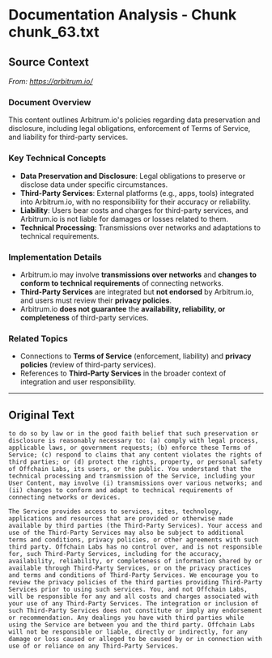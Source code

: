 # Documentation Analysis - Chunk chunk_63.txt

## Source Context
*From: https://arbitrum.io/*

### Document Overview  
This content outlines Arbitrum.io's policies regarding data preservation and disclosure, including legal obligations, enforcement of Terms of Service, and liability for third-party services.  

### Key Technical Concepts  
- **Data Preservation and Disclosure**: Legal obligations to preserve or disclose data under specific circumstances.  
- **Third-Party Services**: External platforms (e.g., apps, tools) integrated into Arbitrum.io, with no responsibility for their accuracy or reliability.  
- **Liability**: Users bear costs and charges for third-party services, and Arbitrum.io is not liable for damages or losses related to them.  
- **Technical Processing**: Transmissions over networks and adaptations to technical requirements.  

### Implementation Details  
- Arbitrum.io may involve **transmissions over networks** and **changes to conform to technical requirements** of connecting networks.  
- **Third-Party Services** are integrated but **not endorsed** by Arbitrum.io, and users must review their **privacy policies**.  
- Arbitrum.io **does not guarantee** the **availability, reliability, or completeness** of third-party services.  

### Related Topics  
- Connections to **Terms of Service** (enforcement, liability) and **privacy policies** (review of third-party services).  
- References to **Third-Party Services** in the broader context of integration and user responsibility.

---

## Original Text
```
to do so by law or in the good faith belief that such preservation or disclosure is reasonably necessary to: (a) comply with legal process, applicable laws, or government requests; (b) enforce these Terms of Service; (c) respond to claims that any content violates the rights of third parties; or (d) protect the rights, property, or personal safety of Offchain Labs, its users, or the public. You understand that the technical processing and transmission of the Service, including your User Content, may involve (i) transmissions over various networks; and (ii) changes to conform and adapt to technical requirements of connecting networks or devices.

The Service provides access to services, sites, technology, applications and resources that are provided or otherwise made available by third parties (the Third-Party Services). Your access and use of the Third-Party Services may also be subject to additional terms and conditions, privacy policies, or other agreements with such third party. Offchain Labs has no control over, and is not responsible for, such Third-Party Services, including for the accuracy, availability, reliability, or completeness of information shared by or available through Third-Party Services, or on the privacy practices and terms and conditions of Third-Party Services. We encourage you to review the privacy policies of the third parties providing Third-Party Services prior to using such services. You, and not Offchain Labs, will be responsible for any and all costs and charges associated with your use of any Third-Party Services. The integration or inclusion of such Third-Party Services does not constitute or imply any endorsement or recommendation. Any dealings you have with third parties while using the Service are between you and the third party. Offchain Labs will not be responsible or liable, directly or indirectly, for any damage or loss caused or alleged to be caused by or in connection with use of or reliance on any Third-Party Services.

```
